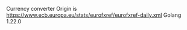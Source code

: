 Currency converter
Origin is https://www.ecb.europa.eu/stats/eurofxref/eurofxref-daily.xml
Golang 1.22.0
